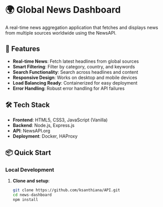 # 🌍 Global News Dashboard

A real-time news aggregation application that fetches and displays news from multiple sources worldwide using the NewsAPI.

## 🚀 Features

- **Real-time News**: Fetch latest headlines from global sources
- **Smart Filtering**: Filter by category, country, and keywords  
- **Search Functionality**: Search across headlines and content
- **Responsive Design**: Works on desktop and mobile devices
- **Load Balancing Ready**: Containerized for easy deployment
- **Error Handling**: Robust error handling for API failures

## 🛠️ Tech Stack

- **Frontend**: HTML5, CSS3, JavaScript (Vanilla)
- **Backend**: Node.js, Express.js
- **API**: NewsAPI.org
- **Deployment**: Docker, HAProxy

## 📦 Quick Start

### Local Development

1. **Clone and setup**:
   ```bash
   git clone https://github.com/ksanthiana/API.git
   cd news-dashboard
   npm install